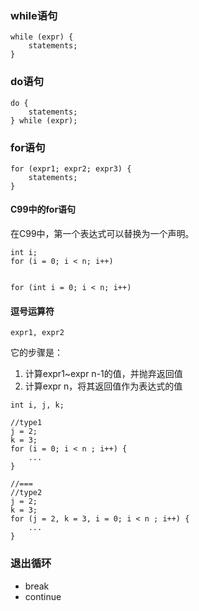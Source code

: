 <!--
author: 刘青
date: 2017-1-28
title: 循环语句
type: note
source: C语言程序设计：现代方法-循环语句
tags: 
category: clang/c_programming
status: publish
summary: 
-->

### while语句
```
while (expr) {
    statements;    
}
```

### do语句
```
do {
    statements;    
} while (expr);
```

### for语句
```
for (expr1; expr2; expr3) {
    statements;    
}
```

#### C99中的for语句
在C99中，第一个表达式可以替换为一个声明。
```
int i;
for (i = 0; i < n; i++)


for (int i = 0; i < n; i++)
```

#### 逗号运算符
```
expr1, expr2
```
它的步骤是：
1. 计算expr1~expr n-1的值，并抛弃返回值
2. 计算expr n，将其返回值作为表达式的值
```
int i, j, k;

//type1
j = 2;
k = 3;
for (i = 0; i < n ; i++) {
    ...    
}

//===
//type2
j = 2;
k = 3;
for (j = 2, k = 3, i = 0; i < n ; i++) {
    ...    
}
```

### 退出循环
- break
- continue
